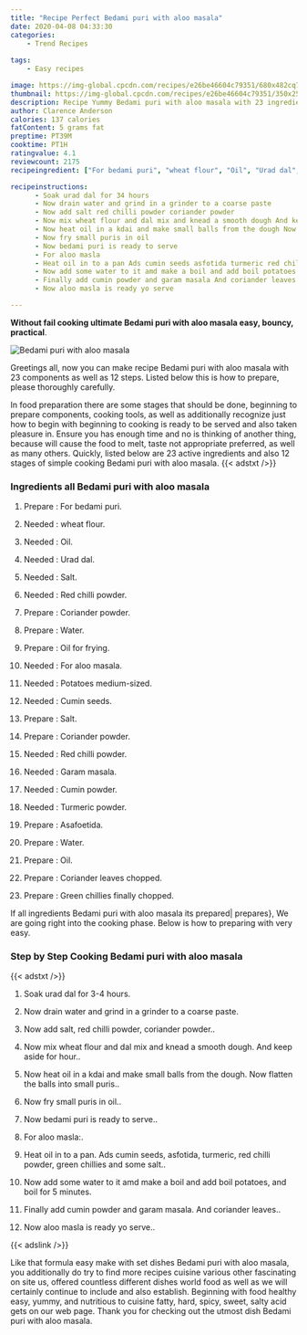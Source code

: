 ```yaml
---
title: "Recipe Perfect Bedami puri with aloo masala"
date: 2020-04-08 04:33:30
categories:
    - Trend Recipes
    
tags:
    - Easy recipes

image: https://img-global.cpcdn.com/recipes/e26be46604c79351/680x482cq70/bedami-puri-with-aloo-masala-recipe-main-photo.jpg
thumbnail: https://img-global.cpcdn.com/recipes/e26be46604c79351/350x250cq70/bedami-puri-with-aloo-masala-recipe-main-photo.jpg
description: Recipe Yummy Bedami puri with aloo masala with 23 ingredients and 12 stages of easy cooking.
author: Clarence Anderson
calories: 137 calories
fatContent: 5 grams fat
preptime: PT39M
cooktime: PT1H
ratingvalue: 4.1
reviewcount: 2175
recipeingredient: ["For bedami puri", "wheat flour", "Oil", "Urad dal", "Salt", "Red chilli powder", "Coriander powder", "Water", "Oil for frying", "For aloo masala", "Potatoes  mediumsized", "Cumin seeds", "Salt", "Coriander powder", "Red chilli powder", "Garam masala", "Cumin powder", "Turmeric powder", "Asafoetida", "Water", "Oil", "Coriander leaves chopped", "Green chillies finally chopped"]

recipeinstructions: 
      - Soak urad dal for 34 hours 
      - Now drain water and grind in a grinder to a coarse paste 
      - Now add salt red chilli powder coriander powder 
      - Now mix wheat flour and dal mix and knead a smooth dough And keep aside for hour 
      - Now heat oil in a kdai and make small balls from the dough Now flatten the balls into small puris 
      - Now fry small puris in oil 
      - Now bedami puri is ready to serve 
      - For aloo masla 
      - Heat oil in to a pan Ads cumin seeds asfotida turmeric red chilli powder green chillies and some salt 
      - Now add some water to it amd make a boil and add boil potatoes and boil for 5 minutes 
      - Finally add cumin powder and garam masala And coriander leaves 
      - Now aloo masla is ready yo serve

---
```




**Without fail cooking ultimate Bedami puri with aloo masala easy, bouncy, practical**. 


![Bedami puri with aloo masala](https://img-global.cpcdn.com/recipes/e26be46604c79351/680x482cq70/bedami-puri-with-aloo-masala-recipe-main-photo.jpg "Bedami puri with aloo masala")




Greetings all, now you can make recipe Bedami puri with aloo masala with 23 components as well as 12 steps. Listed below this is how to prepare, please thoroughly carefully.

In food preparation there are some stages that should be done, beginning to prepare components, cooking tools, as well as additionally recognize just how to begin with beginning to cooking is ready to be served and also taken pleasure in. Ensure you has enough time and no is thinking of another thing, because will cause the food to melt, taste not appropriate preferred, as well as many others. Quickly, listed below are 23 active ingredients and also 12 stages of simple cooking Bedami puri with aloo masala.
{{< adstxt />}}

### Ingredients all Bedami puri with aloo masala


1. Prepare  : For bedami puri.

1. Needed  : wheat flour.

1. Needed  : Oil.

1. Needed  : Urad dal.

1. Needed  : Salt.

1. Needed  : Red chilli powder.

1. Prepare  : Coriander powder.

1. Prepare  : Water.

1. Prepare  : Oil for frying.

1. Needed  : For aloo masala.

1. Needed  : Potatoes  medium-sized.

1. Needed  : Cumin seeds.

1. Prepare  : Salt.

1. Prepare  : Coriander powder.

1. Needed  : Red chilli powder.

1. Needed  : Garam masala.

1. Needed  : Cumin powder.

1. Needed  : Turmeric powder.

1. Prepare  : Asafoetida.

1. Prepare  : Water.

1. Prepare  : Oil.

1. Prepare  : Coriander leaves chopped.

1. Prepare  : Green chillies finally chopped.



If all ingredients Bedami puri with aloo masala its prepared| prepares}, We are going right into the cooking phase. Below is how to preparing with very easy.

### Step by Step Cooking Bedami puri with aloo masala

{{< adstxt />}}


1. Soak urad dal for 3-4 hours.



1. Now drain water and grind in a grinder to a coarse paste.



1. Now add salt, red chilli powder, coriander powder..



1. Now mix wheat flour and dal mix and knead a smooth dough. And keep aside for hour..



1. Now heat oil in a kdai and make small balls from the dough. Now flatten the balls into small puris..



1. Now fry small puris in oil..



1. Now bedami puri is ready to serve..



1. For aloo masla:.



1. Heat oil in to a pan. Ads cumin seeds, asfotida, turmeric, red chilli powder, green chillies and some salt..



1. Now add some water to it amd make a boil and add boil potatoes, and boil for 5 minutes.



1. Finally add cumin powder and garam masala. And coriander leaves..



1. Now aloo masla is ready yo serve..





{{< adslink />}}

Like that formula easy make with set dishes Bedami puri with aloo masala, you additionally do try to find more recipes cuisine various other fascinating on site us, offered countless different dishes world food as well as we will certainly continue to include and also establish. Beginning with food healthy easy, yummy, and nutritious to cuisine fatty, hard, spicy, sweet, salty acid gets on our web page. Thank you for checking out the utmost dish Bedami puri with aloo masala.
